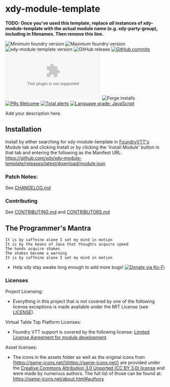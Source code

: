 # xdy-module-template

**TODO: Once you've used this template, replace *all* instances of xdy-module-template with the actual module name (e.g.
xdy-party-group), including in filenames. Then remove this line.**

<img title="Minimum foundry version" src="https://img.shields.io/badge/dynamic/json?url=https://raw.githubusercontent.com/xdy/xdy-module-template/main/src/module.json&label=Minimum%20Foundry%20version&query=minimumCoreVersion&style=flat-square&color=important"> <img title="Maximum foundry version" src="https://img.shields.io/badge/dynamic/json?url=https://raw.githubusercontent.com/xdy/xdy-module-template/main/src/module.json&label=Maximum%20Foundry%20version&query=compatibleCoreVersion&style=flat-square&color=important"> <img title="xdy-module-template version" src="https://img.shields.io/badge/dynamic/json?url=https://raw.githubusercontent.com/xdy/xdy-module-template/main/src/module.json&label=xdy-module-template%20version&query=version&style=flat-square&color=success">
![GitHub release](https://img.shields.io/github/release-date/xdy/xdy-module-template) [![GitHub commits](https://img.shields.io/github/commits-since/xdy/xdy-module-template/latest)](https://github.com/xdy/xdy-module-template/commits/) ![the latest version zip](https://img.shields.io/github/downloads/xdy/xdy-module-template/latest/xdy-module-template.zip) ![Forge installs](https://img.shields.io/badge/dynamic/json?label=Forge%20Installs&query=package.installs&suffix=%25&url=https%3A%2F%2Fforge-vtt.com%2Fapi%2Fbazaar%2Fpackage%2Fxdy-module-template) [![PRs Welcome](https://img.shields.io/badge/PRs-welcome-brightgreen.svg?style=flat-square)](http://makeapullrequest.com) [![Total alerts](https://img.shields.io/lgtm/alerts/g/xdy/xdy-module-template.svg?logo=lgtm&logoWidth=18)](https://lgtm.com/projects/g/xdy/xdy-module-template/alerts/) [![Language grade: JavaScript](https://img.shields.io/lgtm/grade/javascript/g/xdy/xdy-module-template.svg?logo=lgtm&logoWidth=18)](https://lgtm.com/projects/g/xdy/xdy-module-template/context:javascript)

Add your description here.

## Installation

Install by either searching for xdy-module-template in [FoundryVTT's](https://foundryvtt.com/) Module tab and clicking
Install or by clicking the 'Install Module' button in that tab and entering the following as the Manifest
URL: https://github.com/xdy/xdy-module-template/releases/latest/download/module.json

### Patch Notes:

See [CHANGELOG.md](CHANGELOG.md)

### Contributing

See [CONTRIBUTING.md](CONTRIBUTING.md) and [CONTRIBUTORS.md](CONTRIBUTORS.md)

## The Programmer's Mantra

```
It is by caffeine alone I set my mind in motion
It is by the beans of Java that thoughts acquire speed
The hands acquire shakes
The shakes become a warning
It is by caffeine alone I set my mind in motion
```

* Help xdy stay awake long enough to add more
  bugs! [![Donate via Ko-Fi](https://img.shields.io/badge/support-ko--fi-ff4646?style=flat-square&logo=ko-fi)](https://ko-fi.com/xdy1337)

### Licenses

Project Licensing:

* Everything in this project that is not covered by one of the following license exceptions is made available under the
  MIT License (see [LICENSE](LICENSE)).

Virtual Table Top Platform Licenses:

* Foundry VTT support is covered by the following
  license: [Limited License Agreement for module development](https://foundryvtt.com/article/license/).

Asset licenses:

* The icons in the assets folder as well as the original icons from [https://game-icons.net/](https://game-icons.net/)
  are provided under
  the [Creative Commons Attribution 3.0 Unported (CC BY 3.0) license](https://creativecommons.org/licenses/by/3.0/) and
  were made by numerous authors. The full list of those can be found at: https://game-icons.net/about.html#authors
